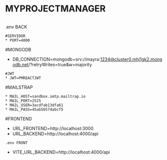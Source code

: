 # MYPROJECTMANAGER

######
.env BACK
```
#SERVIDOR 
* PORT=4000
```
#MONGODB 
* DB_CONNECTION=mongodb+srv://mayra:1234@cluster0.mhj1gk2.mongodb.net/?retryWrites=true&w=majority
```
#JWT
* JWT=PMREACTJWT
```
#MAILSTRAP
```
* MAIL_HOST=sandbox.smtp.mailtrap.io
* MAIL_PORT=2525
* MAIL_USER=3acdfab13dfa61
* MAIL_PASS=45ab56574abcf5
```
#FRONTEND
* URL_FRONTEND=http://localhost:3000
* URL_BACKEND=http://localhost:4000/api
```
.env FRONT
```
* VITE_URL_BACKEND=http://localhost:4000/api
```
